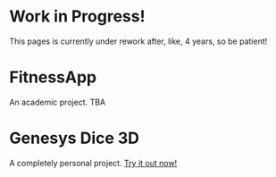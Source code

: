 # Work in Progress!
This pages is currently under rework after, like, 4 years, so be patient!

# FitnessApp
An academic project.
TBA

# Genesys Dice 3D
A completely personal project.
[Try it out now!](./GenesysDice3D/)
